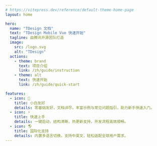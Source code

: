 ```yaml
---
# https://vitepress.dev/reference/default-theme-home-page
layout: home

hero:
  name: "TDesign 文档"
  text: "TDesign Mobile Vue 快速开始"
  tagline: 由腾讯开源团队打造
  image:
    src: /logo.svg
    alt: "TDesign"
  actions:
    - theme: brand
      text: 项目介绍
      link: /zh/guide/instruction
    - theme: alt
      text: 快速开始
      link: /zh/guide/quick-start

features:
  - icon: 👋
    title: 小白友好
    details: 零基础友好，文档详尽，丰富示例与常见问题指引，助力新手快速入门。
  - icon: ⚡️
    title: 快速上手
    details: 一键启动，结构清晰，热更新支持，开发流程高效顺畅。
  - icon: 🌎
    title: 国际化支持
    details: 内置多语言切换，支持中英文，轻松适配全球用户需求。
---
```

